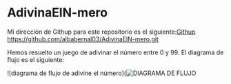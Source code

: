 # AdivinaElN-mero


Mi dirección de Githup para este repositorio es el siguiente:[Githup](https://github.com/albabernal03/AdivinaElN-mero.git)
https://github.com/albabernal03/AdivinaElN-mero.git

Hemos resuelto un juego de adivinar el número entre 0 y 99.
El diagrama de flujo es el siguiente:

![diagrama de flujo de adivine el número](![DIAGRAMA DE FLUJO](https://user-images.githubusercontent.com/91721875/141657773-eefa258c-38dd-4c2a-9db6-aad4826eb70d.jpg)


